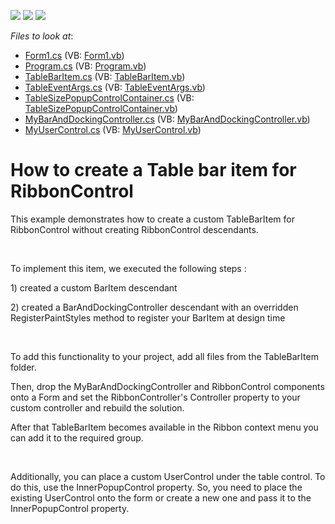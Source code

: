 <!-- default badges list -->
![](https://img.shields.io/endpoint?url=https://codecentral.devexpress.com/api/v1/VersionRange/128616503/12.2.5%2B)
[![](https://img.shields.io/badge/Open_in_DevExpress_Support_Center-FF7200?style=flat-square&logo=DevExpress&logoColor=white)](https://supportcenter.devexpress.com/ticket/details/E4491)
[![](https://img.shields.io/badge/📖_How_to_use_DevExpress_Examples-e9f6fc?style=flat-square)](https://docs.devexpress.com/GeneralInformation/403183)
<!-- default badges end -->
<!-- default file list -->
*Files to look at*:

* [Form1.cs](./CS/testSample/Form1.cs) (VB: [Form1.vb](./VB/testSample/Form1.vb))
* [Program.cs](./CS/testSample/Program.cs) (VB: [Program.vb](./VB/testSample/Program.vb))
* [TableBarItem.cs](./CS/testSample/TableBarItem/CustomBarItem/TableBarItem.cs) (VB: [TableBarItem.vb](./VB/testSample/TableBarItem/CustomBarItem/TableBarItem.vb))
* [TableEventArgs.cs](./CS/testSample/TableBarItem/CustomBarItem/TableEventArgs.cs) (VB: [TableEventArgs.vb](./VB/testSample/TableBarItem/CustomBarItem/TableEventArgs.vb))
* [TableSizePopupControlContainer.cs](./CS/testSample/TableBarItem/CustomBarItem/TableSizePopupControlContainer.cs) (VB: [TableSizePopupControlContainer.vb](./VB/testSample/TableBarItem/CustomBarItem/TableSizePopupControlContainer.vb))
* [MyBarAndDockingController.cs](./CS/testSample/TableBarItem/CustomController/MyBarAndDockingController.cs) (VB: [MyBarAndDockingController.vb](./VB/testSample/TableBarItem/CustomController/MyBarAndDockingController.vb))
* [MyUserControl.cs](./CS/testSample/UserControl/MyUserControl.cs) (VB: [MyUserControl.vb](./VB/testSample/UserControl/MyUserControl.vb))
<!-- default file list end -->
# How to create a Table bar item for RibbonControl


<p>This example demonstrates  how to create a custom TableBarItem for RibbonControl without creating RibbonControl descendants. </p><br />
<p>To  implement this item, we executed the following steps : </p><p> 1) created a custom BarItem descendant</p><p> 2) created a BarAndDockingController descendant with an overridden RegisterPaintStyles method to register your BarItem at design time</p><br />
<p>To add  this functionality to your project, add  all files from the TableBarItem folder. </p><p>Then,  drop the MyBarAndDockingController  and RibbonControl components onto a Form  and set the  RibbonController's Controller property to your custom controller and rebuild the solution. </p><p>After that TableBarItem becomes available in the Ribbon context menu you can add it to the required group. </p><br />
<p>Additionally, you can place a custom UserControl under the table control. To do this, use the InnerPopupControl property.  So, you need to place the existing UserControl onto the form or create a new one and pass it to the InnerPopupControl  property.</p>

<br/>


